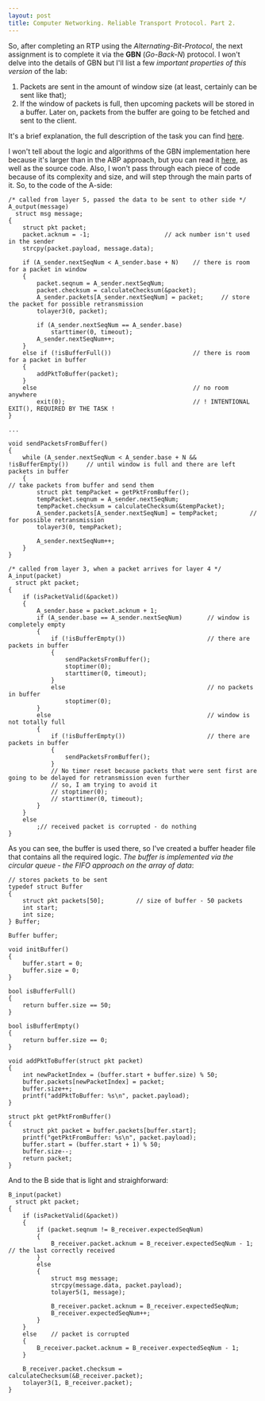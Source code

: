 ```yaml
---
layout: post
title: Computer Networking. Reliable Transport Protocol. Part 2.
---
```


So, after completing an RTP using the *Alternating-Bit-Protocol*, the next assignment is to complete it via the **GBN** (*Go-Back-N*) protocol. I won't delve into the details of GBN but I'll list a few *important properties of this version* of the lab:
1. Packets are sent in the amount of window size (at least, certainly can be sent like that);
2. If the window of packets is full, then upcoming packets will be stored in a buffer. Later on, packets from the buffer are going to be fetched and sent to the client.

It's a brief explanation, the full description of the task you can find [here](https://gaia.cs.umass.edu/kurose_ross/programming/RDT/RDT_Implementing%20a%20Reliable%20Transport%20Protocol.html).

I won't tell about the logic and algorithms of the GBN implementation here because it's larger than in the ABP approach, but you can read it [here](https://github.com/chetter14/computer-networking-assignments/tree/main/RTP), as well as the source code. Also, I won't pass through each piece of code because of its complexity and size, and will step through the main parts of it. So, to the code of the A-side:
```
/* called from layer 5, passed the data to be sent to other side */
A_output(message)
  struct msg message;
{	
	struct pkt packet;
	packet.acknum = -1;						// ack number isn't used in the sender
	strcpy(packet.payload, message.data);
		
	if (A_sender.nextSeqNum < A_sender.base + N)	// there is room for a packet in window
	{
		packet.seqnum = A_sender.nextSeqNum;
		packet.checksum = calculateChecksum(&packet);
		A_sender.packets[A_sender.nextSeqNum] = packet;		// store the packet for possible retransmission
		tolayer3(0, packet);
		
		if (A_sender.nextSeqNum == A_sender.base)
			starttimer(0, timeout);
		A_sender.nextSeqNum++;
	}
	else if (!isBufferFull())						// there is room for a packet in buffer
	{
		addPktToBuffer(packet);
	}
	else 											// no room anywhere
		exit(0);									// ! INTENTIONAL EXIT(), REQUIRED BY THE TASK !
}

...

void sendPacketsFromBuffer()
{
	while (A_sender.nextSeqNum < A_sender.base + N && !isBufferEmpty())		// until window is full and there are left packets in buffer
	{																			// take packets from buffer and send them
		struct pkt tempPacket = getPktFromBuffer();
		tempPacket.seqnum = A_sender.nextSeqNum;
		tempPacket.checksum = calculateChecksum(&tempPacket);
		A_sender.packets[A_sender.nextSeqNum] = tempPacket;			// for possible retransmission
		tolayer3(0, tempPacket);
		
		A_sender.nextSeqNum++;
	}
}

/* called from layer 3, when a packet arrives for layer 4 */
A_input(packet)
  struct pkt packet;
{
	if (isPacketValid(&packet))
	{
		A_sender.base = packet.acknum + 1;
		if (A_sender.base == A_sender.nextSeqNum)		// window is completely empty
		{
			if (!isBufferEmpty())						// there are packets in buffer
			{
				sendPacketsFromBuffer();
				stoptimer(0);
				starttimer(0, timeout);
			}
			else										// no packets in buffer
				stoptimer(0);
		}
		else											// window is not totally full
		{
			if (!isBufferEmpty())						// there are packets in buffer
			{
				sendPacketsFromBuffer();
			}
			// No timer reset because packets that were sent first are going to be delayed for retransmission even further 
			// so, I am trying to avoid it
			// stoptimer(0);
			// starttimer(0, timeout);
		}
	}
	else
		;// received packet is corrupted - do nothing
}
```

As you can see, the buffer is used there, so I've created a buffer header file that contains all the required logic. *The buffer is implemented via the circular queue - the FIFO approach on the array of data*:
```
// stores packets to be sent
typedef struct Buffer
{
	struct pkt packets[50];			// size of buffer - 50 packets
	int start;
	int size;
} Buffer;

Buffer buffer; 

void initBuffer()
{
	buffer.start = 0;
	buffer.size = 0;
}

bool isBufferFull()
{
	return buffer.size == 50;
}

bool isBufferEmpty()
{
	return buffer.size == 0;
}

void addPktToBuffer(struct pkt packet)
{
	int newPacketIndex = (buffer.start + buffer.size) % 50;
	buffer.packets[newPacketIndex] = packet;
	buffer.size++;
	printf("addPktToBuffer: %s\n", packet.payload);
}

struct pkt getPktFromBuffer()
{
	struct pkt packet = buffer.packets[buffer.start];
	printf("getPktFromBuffer: %s\n", packet.payload);
	buffer.start = (buffer.start + 1) % 50;
	buffer.size--;
	return packet;
}
```

And to the B side that is light and straighforward:
```
B_input(packet)
  struct pkt packet;
{
	if (isPacketValid(&packet))
	{
		if (packet.seqnum != B_receiver.expectedSeqNum)
		{
			B_receiver.packet.acknum = B_receiver.expectedSeqNum - 1;	// the last correctly received
		}
		else
		{
			struct msg message;
			strcpy(message.data, packet.payload);
			tolayer5(1, message);
			
			B_receiver.packet.acknum = B_receiver.expectedSeqNum;
			B_receiver.expectedSeqNum++;
		}
	}
	else	// packet is corrupted
	{
		B_receiver.packet.acknum = B_receiver.expectedSeqNum - 1;
	}
	
	B_receiver.packet.checksum = calculateChecksum(&B_receiver.packet);
	tolayer3(1, B_receiver.packet);
}
```
